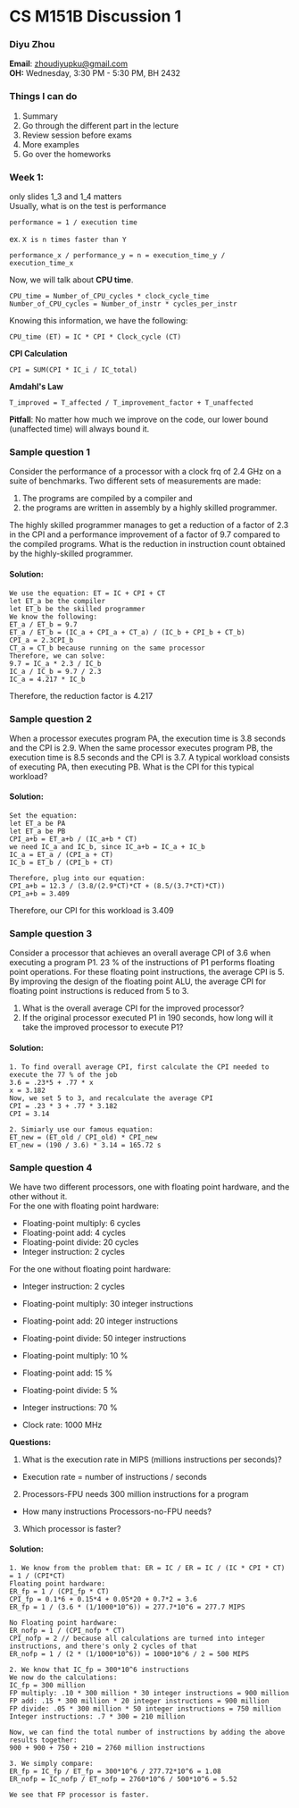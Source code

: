 # CS M151B Discussion 1

### Diyu Zhou
**Email**: zhoudiyupku@gmail.com  
**OH:** Wednesday, 3:30 PM - 5:30 PM, BH 2432  

### Things I can do
1. Summary
2. Go through the different part in the lecture
3. Review session before exams
4. More examples
5. Go over the homeworks

### Week 1: 
only slides 1_3 and 1_4 matters  
Usually, what is on the test is performance

```
performance = 1 / execution time
```  
ex. `X is n times faster than Y`  
```
performance_x / performance_y = n = execution_time_y / execution_time_x
```  
Now, we will talk about **CPU time**.  
```
CPU_time = Number_of_CPU_cycles * clock_cycle_time
Number_of_CPU_cycles = Number_of_instr * cycles_per_instr
```
Knowing this information, we have the following:  
```
CPU_time (ET) = IC * CPI * Clock_cycle (CT)
```   
**CPI Calculation**  
```
CPI = SUM(CPI * IC_i / IC_total)
```
**Amdahl's Law**  
```
T_improved = T_affected / T_improvement_factor + T_unaffected
```   
**Pitfall**: No matter how much we improve on the code, our lower bound (unaffected time) will always bound it.

### Sample question 1

Consider the performance of a processor with a clock frq of 2.4 GHz on a suite of benchmarks. Two different sets of measurements are made: 
1. The programs are compiled by a compiler and 
2. the programs are written in assembly by a highly skilled programmer.  

The highly skilled programmer manages to get a reduction of a factor of 2.3 in the CPI and a performance improvement of a factor of 9.7 compared to the compiled programs. What is the reduction in instruction count obtained by the highly-skilled programmer. 

#### Solution: 

```
We use the equation: ET = IC + CPI + CT
let ET_a be the compiler
let ET_b be the skilled programmer
We know the following:
ET_a / ET_b = 9.7
ET_a / ET_b = (IC_a + CPI_a + CT_a) / (IC_b + CPI_b + CT_b)
CPI_a = 2.3CPI_b
CT_a = CT_b because running on the same processor
Therefore, we can solve:
9.7 = IC_a * 2.3 / IC_b
IC_a / IC_b = 9.7 / 2.3 
IC_a = 4.217 * IC_b
```
Therefore, the reduction factor is 4.217

### Sample question 2

When a processor executes program PA, the execution time is 3.8 seconds and the CPI is 2.9. When the same processor executes program PB, the execution time is 8.5 seconds and the CPI is 3.7. A typical workload consists of executing PA, then executing PB. What is the CPI for this typical workload?

#### Solution:

```
Set the equation:
let ET_a be PA
let ET_a be PB
CPI_a+b = ET_a+b / (IC_a+b * CT)
we need IC_a and IC_b, since IC_a+b = IC_a + IC_b
IC_a = ET_a / (CPI_a + CT)
IC_b = ET_b / (CPI_b + CT)

Therefore, plug into our equation:
CPI_a+b = 12.3 / (3.8/(2.9*CT)*CT + (8.5/(3.7*CT)*CT))
CPI_a+b = 3.409
```
Therefore, our CPI for this workload is 3.409

### Sample question 3

Consider a processor that achieves an overall average CPI of 3.6 when executing a program P1. 23 % of the instructions of P1 performs floating point operations. For these floating point instructions, the average CPI is 5. By improving the design of the floating point ALU, the average CPI for floating point instructions is reduced from 5 to 3.  
1. What is the overall average CPI for the improved processor? 
2. If the original processor executed P1 in 190 seconds, how long will it take the improved processor to execute P1?

#### Solution:

```
1. To find overall average CPI, first calculate the CPI needed to execute the 77 % of the job
3.6 = .23*5 + .77 * x
x = 3.182
Now, we set 5 to 3, and recalculate the average CPI
CPI = .23 * 3 + .77 * 3.182
CPI = 3.14

2. Simiarly use our famous equation:
ET_new = (ET_old / CPI_old) * CPI_new 
ET_new = (190 / 3.6) * 3.14 = 165.72 s
```

### Sample question 4 

We have two different processors, one with floating point hardware, and the other without it.  
For the one with floating point hardware:  
* Floating-point multiply: 6 cycles
* Floating-point add: 4 cycles
* Floating-point divide: 20 cycles
* Integer instruction: 2 cycles

For the one without floating point hardware:  
* Integer instruction: 2 cycles
* Floating-point multiply: 30 integer instructions
* Floating-point add: 20 integer instructions
* Floating-point divide: 50 integer instructions

* Floating-point multiply: 10 %
* Floating-point add: 15 %
* Floating-point divide: 5 %
* Integer instructions: 70 %
* Clock rate: 1000 MHz

**Questions:**  
1. What is the execution rate in MIPS (millions instructions per seconds)?
 * Execution rate = number of instructions / seconds
2. Processors-FPU needs 300 million instructions for a program
 * How many instructions Processors-no-FPU needs?
3. Which processor is faster? 

#### Solution: 

```
1. We know from the problem that: ER = IC / ER = IC / (IC * CPI * CT) = 1 / (CPI*CT)
Floating point hardware:
ER_fp = 1 / (CPI_fp * CT)
CPI_fp = 0.1*6 + 0.15*4 + 0.05*20 + 0.7*2 = 3.6
ER_fp = 1 / (3.6 * (1/1000*10^6)) = 277.7*10^6 = 277.7 MIPS

No Floating point hardware:
ER_nofp = 1 / (CPI_nofp * CT)
CPI_nofp = 2 // because all calculations are turned into integer instructions, and there's only 2 cycles of that
ER_nofp = 1 / (2 * (1/1000*10^6)) = 1000*10^6 / 2 = 500 MIPS 

2. We know that IC_fp = 300*10^6 instructions
We now do the calculations:
IC_fp = 300 million
FP multiply: .10 * 300 million * 30 integer instructions = 900 million
FP add: .15 * 300 million * 20 integer instructions = 900 million 
FP divide: .05 * 300 million * 50 integer instructions = 750 million
Integer instructions: .7 * 300 = 210 million 

Now, we can find the total number of instructions by adding the above results together:
900 + 900 + 750 + 210 = 2760 million instructions

3. We simply compare:
ER_fp = IC_fp / ET_fp = 300*10^6 / 277.72*10^6 = 1.08
ER_nofp = IC_nofp / ET_nofp = 2760*10^6 / 500*10^6 = 5.52

We see that FP processor is faster.
```